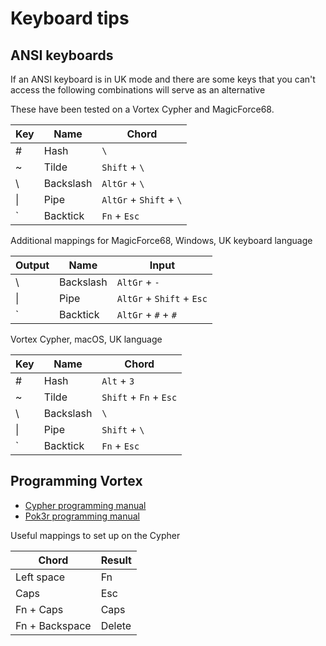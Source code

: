 # Keyboard tips

## ANSI keyboards

If an ANSI keyboard is in UK mode and there are some keys that you can't access the
following combinations will serve as an alternative

These have been tested on a Vortex Cypher and MagicForce68.

| Key | Name      | Chord                   |
| --- | ---       | ---                     |
| #   | Hash      | `\`                     |
| ~   | Tilde     | `Shift` + `\`           |
| \\  | Backslash | `AltGr` + `\`           |
| \|  | Pipe      | `AltGr` + `Shift` + `\` |
| \`  | Backtick  | `Fn` + `Esc`            |

Additional mappings for MagicForce68, Windows, UK keyboard language

| Output | Name      | Input                     |
| ---    | ---       | ---                       |
| \\     | Backslash | `AltGr` + `-`             |
| \|     | Pipe      | `AltGr` + `Shift` + `Esc` |
| \`     | Backtick  | `AltGr` + `#` + `#`       |

Vortex Cypher, macOS, UK language

| Key | Name      | Chord                  |
| --- | ---       | ---                    |
| #   | Hash      | `Alt` + `3`            |
| ~   | Tilde     | `Shift` + `Fn` + `Esc` |
| \\  | Backslash | `\`                    |
| \|  | Pipe      | `Shift` + `\`          |
| \`  | Backtick  | `Fn` + `Esc`           |

## Programming Vortex

- [Cypher programming manual](http://www.vortexgear.tw/db/upload/webdata4/6vortex_20188221365892480.pdf)
- [Pok3r programming manual](http://www.vortexgear.tw/db/upload/webdata4/6vortex_20166523361966663.pdf)

Useful mappings to set up on the Cypher

| Chord          | Result |
| ---            | ---    |
| Left space     | Fn     |
| Caps           | Esc    |
| Fn + Caps      | Caps   |
| Fn + Backspace | Delete |
